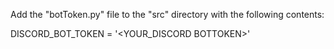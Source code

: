 Add the "botToken.py" file to the "src" directory with the following contents:

DISCORD_BOT_TOKEN = '<YOUR_DISCORD BOTTOKEN>'
